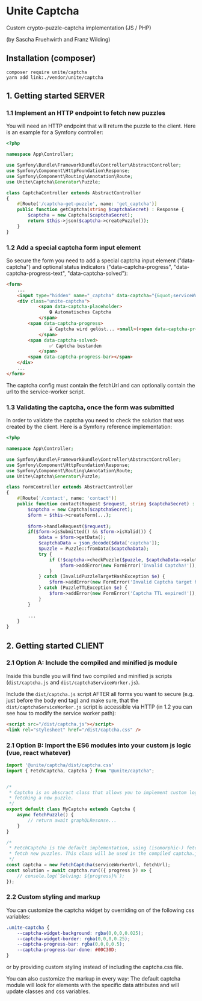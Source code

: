 # Unite Captcha

Custom crypto-puzzle-captcha implementation (JS / PHP)

(by Sascha Fruehwirth and Franz Wilding)

## Installation (composer)
```shell
composer require unite/captcha
yarn add link:./vendor/unite/captcha 
```

## 1. Getting started SERVER

### 1.1 Implement an HTTP endpoint to fetch new puzzles
You will need an HTTP endpoint that will return the puzzle to the client. Here is an example for a Symfony controller:
```php
<?php

namespace App\Controller;

use Symfony\Bundle\FrameworkBundle\Controller\AbstractController;
use Symfony\Component\HttpFoundation\Response;
use Symfony\Component\Routing\Annotation\Route;
use Unite\Captcha\Generator\Puzzle;

class CaptchaController extends AbstractController
{
    #[Route('/captcha-get-puzzle', name: 'get_captcha')]
    public function getCaptcha(string $captchaSecret) : Response {
        $captcha = new Captcha($captchaSecret);
        return $this->json($captcha->createPuzzle());
    }
}
```

### 1.2 Add a special captcha form input element
So secure the form you need to add a special captcha input element ("data-captcha") and optional status indicators 
("data-captcha-progress", "data-captcha-progress-text", "data-captcha-solved"): 
```html
<form>
    ...
    <input type="hidden" name="_captcha" data-captcha="{&quot;serviceWorkerUrl&quot;:&quot;\/dist\/captchaServiceWorker.js&quot;,&quot;fetchUrl&quot;:&quot;\/captcha-get-puzzle&quot;}" />
    <div class="unite-captcha">
            <span data-captcha-placeholder>
                🔒 Automatisches Captcha
            </span>
        <span data-captcha-progress>
                ⌛️️ Captcha wird gelöst... <small>(<span data-captcha-progress-text></span>)</small>
            </span>
        <span data-captcha-solved>
                ✅ Captcha bestanden
            </span>
        <span data-captcha-progress-bar></span>
    </div>
    ...
</form>
```
The captcha config must contain the fetchUrl and can optionally contain the url to the service-worker script.

### 1.3 Validating the captcha, once the form was submitted
In order to validate the captcha you need to check the solution that was created by the client. Here is a Symfony 
reference implementation:
```php
<?php

namespace App\Controller;

use Symfony\Bundle\FrameworkBundle\Controller\AbstractController;
use Symfony\Component\HttpFoundation\Response;
use Symfony\Component\Routing\Annotation\Route;
use Unite\Captcha\Generator\Puzzle;

class FormController extends AbstractController
{
    #[Route('/contact', name: 'contact')]
    public function contact(Request $request, string $captchaSecret) : Response {
        $captcha = new Captcha($captchaSecret);
        $form = $this->createForm(...);
        
        $form->handleRequest($request);
        if($form->isSubmitted() && $form->isValid()) {
            $data = $form->getData();
            $captchaData = json_decode($data['captcha']);
            $puzzle = Puzzle::fromData($captchaData);
            try {
                if (!$captcha->checkPuzzle($puzzle, $captchaData->solution)) {
                    $form->addError(new FormError('Invalid Captcha!'));
                }
            } catch (InvalidPuzzleTargetHashException $e) {
                $form->addError(new FormError('Invalid Captcha target hash!'));
            } catch (PuzzleTTLException $e) {
                $form->addError(new FormError('Captcha TTL expired!'));
            }
        }
        
        ...
    }
}
```

## 2. Getting started CLIENT

### 2.1 Option A: Include the compiled and minified js module
Inside this bundle you will find two compiled and minified js scripts (`dist/captcha.js` and `dist/captchaServiceWorker.js`). 

Include the `dist/captcha.js` script AFTER all forms you want to secure (e.g. just before the body end tag) and make 
sure, that the `dist/captchaServiceWorker.js` script is accessible via HTTP (in 1.2 you can see how to modify the 
service worker path):
````html
<script src="/dist/captcha.js"></script>
<link rel="stylesheet" href="/dist/captcha.css" />
````

### 2.1 Option B: Import the ES6 modules into your custom js logic (vue, react whatever) 
````js
import '@unite/captcha/dist/captcha.css'
import { FetchCaptcha, Captcha } from "@unite/captcha";


/* 
 * Captcha is an abscract class that allows you to implement custom logic for 
 * fetching a new puzzle.
 */
export default class MyCaptcha extends Captcha {
    async fetchPuzzle() {
        // return await graphQLResonse...
    }
}

/*
 * FetchCaptcha is the default implementation, using (isomorphic-) fetch to 
 * fetch new puzzles. This class will be used in the compiled captcha.js script.
 */
const captcha = new FetchCaptcha(serviceWorkerUrl, fetchUrl);
const solution = await captcha.run(({ progress }) => {
    // console.log(`Solving: ${progress}%`);
});

````

### 2.2 Custom styling and markup
You can customize the captcha widget by overriding on of the following css variables: 
```css
.unite-captcha {
    --captcha-widget-background: rgba(0,0,0,0.025);
    --captcha-widget-border: rgba(0,0,0,0.25);
    --captcha-progress-bar: rgba(0,0,0,0.5);
    --captcha-progress-bar-done: #00C30D;
}
```
or by providing custom styling instead of including the captcha.css file.

You can also customize the markup in every way: The default captcha module will look for elements with the specific data 
attributes and will update classes and css variables.
